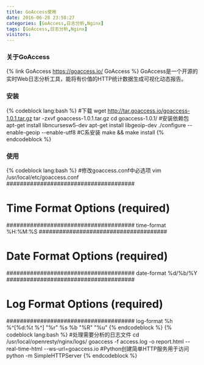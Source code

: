 ```yaml
---
title: GoAccess使用
date: 2016-06-28 23:58:27
categories: [GoAccess,日志分析,Nginx]
tags: [GoAccess,日志分析,Nginx]
visitors:
---
```

### 关于GoAccess
{% link GoAccess https://goaccess.io/ GoAccess %}
GoAccess是一个开源的实时Web日志分析工具，能将有价值的HTTP统计数据生成可视化动态报告。
### 安装
{% codeblock lang:bash %}
#下载
wget http://tar.goaccess.io/goaccess-1.0.1.tar.gz
tar -zxvf goaccess-1.0.1.tar.gz
cd goaccess-1.0.1/
#安装依赖包
apt-get install libncursesw5-dev
apt-get install libgeoip-dev
./configure --enable-geoip --enable-utf8
#C系安装
make && make install
{% endcodeblock %}
### 使用
{% codeblock lang:bash %}
#修改goaccess.conf中必选项
vim /usr/local/etc/goaccess.conf
######################################
# Time Format Options (required)
######################################
time-format %H:%M:%S
######################################
# Date Format Options (required)
######################################
date-format %d/%b/%Y
######################################
# Log Format Options (required)
######################################
log-format %h %^[%d:%t %^] "%r" %s %b "%R" "%u"
{% endcodeblock %}
{% codeblock lang:bash %}
#处理需要分析的日志文件
cd /usr/local/openresty/nginx/logs/
goaccess -f access.log -o report.html --real-time-html --ws-url=goaccess.io
#Python创建简单HTTP服务用于访问
python -m SimpleHTTPServer
{% endcodeblock %}